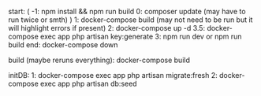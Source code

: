 start: 
 (
    -1: npm install && npm run build
     0: composer update (may have to run twice or smth)
 )
 1: docker-compose build (may not need to be run but it will highlight errors if present)
 2: docker-compose up -d
 3.5: docker-compose exec app php artisan key:generate
 3: npm run dev
    or npm run build
end: docker-compose down

build (maybe reruns everything): docker-compose build 


initDB:
 1: docker-compose exec app php artisan migrate:fresh
 2: docker-compose exec app php artisan db:seed
 
